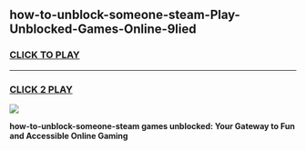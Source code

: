 
## how-to-unblock-someone-steam-Play-Unblocked-Games-Online-9lied
<h3>
<a href="https://premium76.site?title=how-to-unblock-someone-steam&ref=25A">CLICK TO PLAY</a></h3>
<hr>

<h3>
<a href="https://premium76.site?title=how-to-unblock-someone-steam&ref=25A">CLICK 2 PLAY</a>
  
</h3>

<a href="https://premium76.site?title=how-to-unblock-someone-steam&ref=25A"><img src="https://clearcache.store/games.png"></a>


**how-to-unblock-someone-steam games unblocked: Your Gateway to Fun and Accessible Online Gaming**
